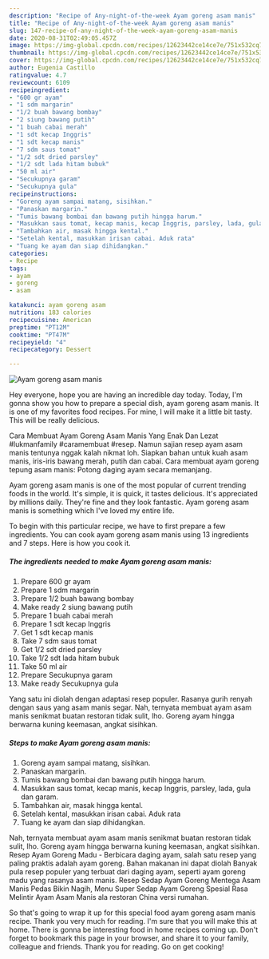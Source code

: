 ```yaml
---
description: "Recipe of Any-night-of-the-week Ayam goreng asam manis"
title: "Recipe of Any-night-of-the-week Ayam goreng asam manis"
slug: 147-recipe-of-any-night-of-the-week-ayam-goreng-asam-manis
date: 2020-08-31T02:49:05.457Z
image: https://img-global.cpcdn.com/recipes/12623442ce14ce7e/751x532cq70/ayam-goreng-asam-manis-foto-resep-utama.jpg
thumbnail: https://img-global.cpcdn.com/recipes/12623442ce14ce7e/751x532cq70/ayam-goreng-asam-manis-foto-resep-utama.jpg
cover: https://img-global.cpcdn.com/recipes/12623442ce14ce7e/751x532cq70/ayam-goreng-asam-manis-foto-resep-utama.jpg
author: Eugenia Castillo
ratingvalue: 4.7
reviewcount: 6109
recipeingredient:
- "600 gr ayam"
- "1 sdm margarin"
- "1/2 buah bawang bombay"
- "2 siung bawang putih"
- "1 buah cabai merah"
- "1 sdt kecap Inggris"
- "1 sdt kecap manis"
- "7 sdm saus tomat"
- "1/2 sdt dried parsley"
- "1/2 sdt lada hitam bubuk"
- "50 ml air"
- "Secukupnya garam"
- "Secukupnya gula"
recipeinstructions:
- "Goreng ayam sampai matang, sisihkan."
- "Panaskan margarin."
- "Tumis bawang bombai dan bawang putih hingga harum."
- "Masukkan saus tomat, kecap manis, kecap Inggris, parsley, lada, gula dan garam."
- "Tambahkan air, masak hingga kental."
- "Setelah kental, masukkan irisan cabai. Aduk rata"
- "Tuang ke ayam dan siap dihidangkan."
categories:
- Recipe
tags:
- ayam
- goreng
- asam

katakunci: ayam goreng asam 
nutrition: 183 calories
recipecuisine: American
preptime: "PT12M"
cooktime: "PT47M"
recipeyield: "4"
recipecategory: Dessert

---
```



![Ayam goreng asam manis](https://img-global.cpcdn.com/recipes/12623442ce14ce7e/751x532cq70/ayam-goreng-asam-manis-foto-resep-utama.jpg)

Hey everyone, hope you are having an incredible day today. Today, I'm gonna show you how to prepare a special dish, ayam goreng asam manis. It is one of my favorites food recipes. For mine, I will make it a little bit tasty. This will be really delicious.

Cara Membuat Ayam Goreng Asam Manis Yang Enak Dan Lezat #lukmanfamily #caramembuat #resep. Namun sajian resep ayam asam manis tentunya nggak kalah nikmat loh. Siapkan bahan untuk kuah asam manis, iris-iris bawang merah, putih dan cabai. Cara membuat ayam goreng tepung asam manis: Potong daging ayam secara memanjang.

Ayam goreng asam manis is one of the most popular of current trending foods in the world. It's simple, it is quick, it tastes delicious. It's appreciated by millions daily. They're fine and they look fantastic. Ayam goreng asam manis is something which I've loved my entire life.


To begin with this particular recipe, we have to first prepare a few ingredients. You can cook ayam goreng asam manis using 13 ingredients and 7 steps. Here is how you cook it.

<!--inarticleads1-->

##### The ingredients needed to make Ayam goreng asam manis:

1. Prepare 600 gr ayam
1. Prepare 1 sdm margarin
1. Prepare 1/2 buah bawang bombay
1. Make ready 2 siung bawang putih
1. Prepare 1 buah cabai merah
1. Prepare 1 sdt kecap Inggris
1. Get 1 sdt kecap manis
1. Take 7 sdm saus tomat
1. Get 1/2 sdt dried parsley
1. Take 1/2 sdt lada hitam bubuk
1. Take 50 ml air
1. Prepare Secukupnya garam
1. Make ready Secukupnya gula


Yang satu ini diolah dengan adaptasi resep populer. Rasanya gurih renyah dengan saus yang asam manis segar. Nah, ternyata membuat ayam asam manis senikmat buatan restoran tidak sulit, lho. Goreng ayam hingga berwarna kuning keemasan, angkat sisihkan. 

<!--inarticleads2-->

##### Steps to make Ayam goreng asam manis:

1. Goreng ayam sampai matang, sisihkan.
1. Panaskan margarin.
1. Tumis bawang bombai dan bawang putih hingga harum.
1. Masukkan saus tomat, kecap manis, kecap Inggris, parsley, lada, gula dan garam.
1. Tambahkan air, masak hingga kental.
1. Setelah kental, masukkan irisan cabai. Aduk rata
1. Tuang ke ayam dan siap dihidangkan.


Nah, ternyata membuat ayam asam manis senikmat buatan restoran tidak sulit, lho. Goreng ayam hingga berwarna kuning keemasan, angkat sisihkan. Resep Ayam Goreng Madu - Berbicara daging ayam, salah satu resep yang paling praktis adalah ayam goreng. Bahan makanan ini dapat diolah Banyak pula resep populer yang terbuat dari daging ayam, seperti ayam goreng madu yang rasanya asam manis. Resep Sedap Ayam Goreng Mentega Asam Manis Pedas Bikin Nagih, Menu Super Sedap Ayam Goreng Spesial Rasa Melintir Ayam Asam Manis ala restoran China versi rumahan. 

So that's going to wrap it up for this special food ayam goreng asam manis recipe. Thank you very much for reading. I'm sure that you will make this at home. There is gonna be interesting food in home recipes coming up. Don't forget to bookmark this page in your browser, and share it to your family, colleague and friends. Thank you for reading. Go on get cooking!
